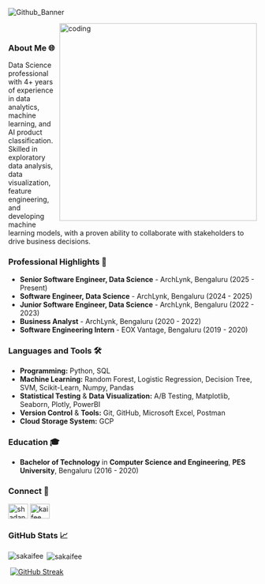 ![Github_Banner](https://github.com/user-attachments/assets/398a8c4e-fb13-48df-9bae-4ebe9f56e84b)

<!-- <h1 align="center">Hey! 👋 My name is Kaifee</h1>-->

&nbsp; &nbsp; &nbsp; <img align="right" alt="coding" width="400" src="https://user-images.githubusercontent.com/74038190/212749447-bfb7e725-6987-49d9-ae85-2015e3e7cc41.gif">


### About Me 🌐
Data Science professional with 4+ years of experience in data analytics, machine learning, and AI product classification. Skilled in exploratory data analysis, data visualization, feature engineering, and developing machine learning models, with a proven ability to collaborate with stakeholders to drive business decisions.

### Professional Highlights 🌟
- **Senior Software Engineer, Data Science** - ArchLynk, Bengaluru (2025 - Present)
- **Software Engineer, Data Science** - ArchLynk, Bengaluru (2024 - 2025)
- **Junior Software Engineer, Data Science** - ArchLynk, Bengaluru (2022 - 2023)
- **Business Analyst** - ArchLynk, Bengaluru (2020 - 2022)
- **Software Engineering Intern** - EOX Vantage, Bengaluru (2019 - 2020)

### Languages and Tools 🛠️
- **Programming:** Python, SQL
- **Machine Learning:** Random Forest, Logistic Regression, Decision Tree, SVM, Scikit-Learn, Numpy, Pandas
- **Statistical Testing** & **Data Visualization:** A/B Testing, Matplotlib, Seaborn, Plotly, PowerBI
- **Version Control** & **Tools:** Git, GitHub, Microsoft Excel, Postman
- **Cloud Storage System:** GCP

### Education 🎓
- **Bachelor of Technology** in **Computer Science and Engineering**, **PES University**, Bengaluru (2016 - 2020)

### Connect 🤝
<p align="left">
<a href="https://linkedin.com/in/shadanalamkaifee" target="blank"><img align="center" src="https://raw.githubusercontent.com/rahuldkjain/github-profile-readme-generator/master/src/images/icons/Social/linked-in-alt.svg" alt="shadanalamkaifee" height="30" width="40" /></a>
<a href="https://www.kaggle.com/kaifee/code" target="blank"><img align="center" src="https://raw.githubusercontent.com/rahuldkjain/github-profile-readme-generator/master/src/images/icons/Social/kaggle.svg" alt="kaifee" height="30" width="40" /></a>
</p>

### GitHub Stats 📈
<p><img align="left" src="https://github-readme-stats.vercel.app/api/top-langs?username=sakaifee&show_icons=true&locale=en&layout=pie" alt="sakaifee" /></p>
<p>&nbsp;<img align="center" src="https://github-readme-stats.vercel.app/api?username=sakaifee&show_icons=true&locale=en" alt="sakaifee" /></p>
<p>&nbsp;<a href="https://git.io/streak-stats"><img src="https://streak-stats.demolab.com?user=sakaifee&card_width=470" alt="GitHub Streak" /></a></p>

